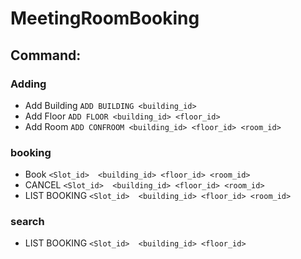 # MeetingRoomBooking


## Command:
### Adding 
- Add Building  ```ADD BUILDING <building_id>```
- Add Floor     ```ADD FLOOR <building_id> <floor_id>```
- Add Room  ```ADD CONFROOM <building_id> <floor_id> <room_id>```

### booking 
- Book ```<Slot_id>  <building_id> <floor_id> <room_id>```
- CANCEL ```<Slot_id>  <building_id> <floor_id> <room_id>```
- LIST BOOKING ```<Slot_id>  <building_id> <floor_id> <room_id>```

### search

- LIST BOOKING ```<Slot_id>  <building_id> <floor_id>```